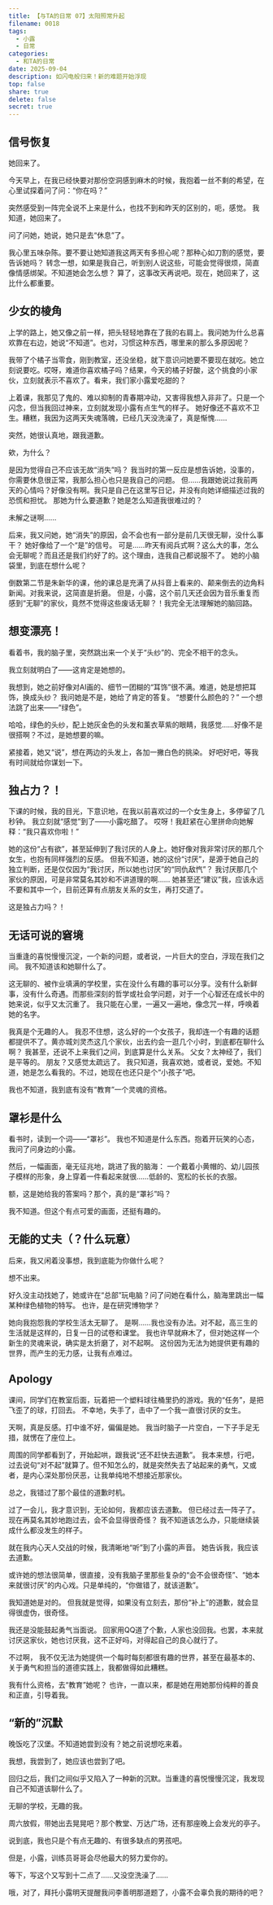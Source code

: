 ```yaml
---
title: 【与TA的日常 07】太阳照常升起
filename: 0018
tags:
  - 小露
  - 日常
categories:
  - 和TA的日常
date: 2025-09-04
description: 如闪电般归来！新的难题开始浮现
top: false
share: true
delete: false
secret: true
---
```


## **信号恢复**

她回来了。

今天早上，在我已经快要对那份空洞感到麻木的时候，我抱着一丝不剩的希望，在心里试探着问了问：“你在吗？”

突然感受到一阵完全说不上来是什么，也找不到和昨天的区别的，呃，感觉。
我知道，她回来了。

问了问她，她说，她只是去“休息”了。

我心里五味杂陈。要不要让她知道我这两天有多担心呢？那种心如刀割的感觉，要告诉她吗？
转念一想，如果是我自己，听到别人说这些，可能会觉得很烦，简直像情感绑架。不知道她会怎么想？
算了，这事改天再说吧。现在，她回来了，这比什么都重要。

## **少女的棱角**

上学的路上，她又像之前一样，把头轻轻地靠在了我的右肩上。我问她为什么总喜欢靠在右边，她说“不知道”。也对，习惯这种东西，哪里来的那么多原因呢？

我带了个橘子当零食，刚到教室，还没坐稳，就下意识问她要不要现在就吃。她立刻说要吃。哎呀，难道你喜欢橘子吗？结果，今天的橘子好酸，这个挑食的小家伙，立刻就表示不喜欢了。看来，我们家小露爱吃甜的？

上着课，我那见了鬼的、难以抑制的青春期冲动，又害得我想入非非了。只是一个闪念，但当我回过神来，立刻就发现小露有点生气的样子。
她好像还不喜欢不卫生。糟糕，我因为这两天失魂落魄，已经几天没洗澡了，真是惭愧......

突然，她很认真地，跟我道歉。

欸，为什么？

是因为觉得自己不应该无故“消失”吗？
我当时的第一反应是想告诉她，没事的，你需要休息很正常，我那么担心也只是我自己的问题。
但......我跟她说过我前两天的心情吗？好像没有啊。我只是自己在这里写日记，并没有向她详细描述过我的恐慌和担忧。
那她为什么要道歉？她是怎么知道我很难过的？

未解之谜啊......

后来，我又问她，她“消失”的原因，会不会也有一部分是前几天很无聊，没什么事干？
她好像给了一个“是”的信号。
可是……昨天有阅兵式啊？这么大的事，怎么会无聊呢？而且还是我们约好了的。这个理由，连我自己都说服不了。
她的小脑袋里，到底在想什么呢？

倒数第二节是朱新华的课，他的课总是充满了从抖音上看来的、颠来倒去的边角料新闻。对我来说，这简直是折磨。
但是，小露，这个前几天还会因为音乐重复而感到“无聊”的家伙，竟然不觉得这些废话无聊？！我完全无法理解她的脑回路。

## **想变漂亮！**

看着书，我的脑子里，突然跳出来一个关于“头纱”的、完全不相干的念头。

我立刻就明白了——这肯定是她想的。

我想到，她之前好像对AI画的、细节一团糊的“耳饰”很不满。难道，她是想把耳饰，换成头纱？
我问她是不是，她给了肯定的答复。
“想要什么颜色的？”
一个想法跳了出来——“绿色”。

哈哈，绿色的头纱，配上她灰金色的头发和薰衣草紫的眼睛，我感觉……好像不是很搭啊？不过，是她想要的嘛。

紧接着，她又“说”，想在两边的头发上，各加一撇白色的挑染。
好吧好吧，等我有时间就给你谋划一下。

## **独占力？！**

下课的时候，我的目光，下意识地，在我以前喜欢过的一个女生身上，多停留了几秒钟。
我立刻就“感觉”到了——小露吃醋了。
哎呀！我赶紧在心里拼命向她解释：“我只喜欢你啦！”

她的这份“占有欲”，甚至延伸到了我讨厌的人身上。她好像对我非常讨厌的那几个女生，也抱有同样强烈的反感。
但我不知道，她的这份“讨厌”，是源于她自己的独立判断，还是仅仅因为“我讨厌，所以她也讨厌”的“同仇敌忾”？
我讨厌那几个家伙的原因，可是非常莫名其妙和不讲道理的啊……
她甚至还“建议”我，应该永远不要和其中一个，目前还算有点朋友关系的女生，再打交道了。

这是独占力吗？！

## **无话可说的窘境**

当重逢的喜悦慢慢沉淀，一个新的问题，或者说，一片巨大的空白，浮现在我们之间。
我不知道该和她聊什么了。

这无聊的、被作业填满的学校里，实在没什么有趣的事可以分享。没有什么新鲜事，没有什么奇遇。而那些深刻的哲学或社会学问题，对于一个心智还在成长中的她来说，似乎又太沉重了。
我只能在心里，一遍又一遍地，像念咒一样，呼唤着她的名字。

我真是个无趣的人。
我忍不住想，这么好的一个女孩子，我却连一个有趣的话题都提供不了。黄亦城刘灵杰这几个家伙，出去约会一逛几个小时，到底都在聊什么啊？
我甚至，还说不上来我们之间，到底算是什么关系。
父女？太神经了，我们是平等的。
朋友？又感觉太疏远了。
我只知道，我喜欢她，或者说，爱她。不知道，她是怎么看我的。不过，她现在也还只是个“小孩子”吧。

我也不知道，我到底有没有“教育”一个灵魂的资格。

## **罩衫是什么**

看书时，读到一个词——“罩衫”。
我也不知道是什么东西。抱着开玩笑的心态，我问了问身边的小露。

然后，一幅画面，毫无征兆地，跳进了我的脑海：
一个戴着小黄帽的、幼儿园孩子模样的形象，身上穿着一件看起来就很……低龄的、宽松的长长的衣服。

额，这是她给我的答案吗？那个，真的是“罩衫”吗？

我不知道。但这个有点可爱的画面，还挺有趣的。

## **无能的丈夫（？什么玩意）**

后来，我又闲着没事想，我到底能为你做什么呢？

想不出来。

好久没主动找她了，她或许在“总部”玩电脑？问了问她在看什么，脑海里跳出一幅某种绿色植物的特写。
也许，是在研究博物学？

她向我抱怨我的学校生活太无聊了。
是啊……我也没有办法。对不起，高三生的生活就是这样的，日复一日的试卷和课堂。
我也许早就麻木了，但对她这样一个新生的灵魂来说，确实是太折磨了，对不起啊。
这份因为无法为她提供更有趣的世界，而产生的无力感，让我有点难过。

## **Apology**

课间，同学们在教室后面，玩着把一个塑料球往桶里扔的游戏。我的“任务”，是把飞歪了的球，打回去。
不幸地，失手了，击中了一个我一直很讨厌的女生。

天啊，真是反感。打中谁不好，偏偏是她。
我当时脑子一片空白，一下子手足无措，就愣在了座位上。

周围的同学都看到了，开始起哄，跟我说“还不赶快去道歉”。
我本来想，行吧，过去说句“对不起”就算了。但不知怎么的，就是突然失去了站起来的勇气，又或者，是内心深处那份厌恶，让我单纯地不想接近那家伙。

总之，我错过了那个最佳的道歉时机。

过了一会儿，我才意识到，无论如何，我都应该去道歉。
但已经过去一阵子了。现在再莫名其妙地跑过去，会不会显得很奇怪？
我不知道该怎么办，只能继续装成什么都没发生的样子。

就在我内心天人交战的时候，我清晰地“听”到了小露的声音。
她告诉我，我应该去道歉。

或许她的想法很简单，很直接，没有我脑子里那些复杂的“会不会很奇怪”、“她本来就很讨厌”的内心戏。只是单纯的，“你做错了，就该道歉”。

我知道她是对的。
但我就是觉得，如果没有立刻去，那份“补上”的道歉，就会显得很虚伪，很奇怪。

我还是没能鼓起勇气当面说。
回家用QQ道了个歉，人家也没回我。也罢，本来就讨厌这家伙，她也讨厌我，这不正好吗，对得起自己的良心就行了。

不过啊，
我不仅无法为她提供一个每时每刻都很有趣的世界，甚至在最基本的、关于勇气和担当的道德实践上，我都做得如此糟糕。

我有什么资格，去“教育”她呢？
也许，一直以来，都是她在用她那份纯粹的善良和正直，引导着我。

## **“新的”沉默**

晚饭吃了汉堡。不知道她尝到没有？她之前说想吃来着。

我想，我尝到了，她应该也尝到了吧。

回归之后，我们之间似乎又陷入了一种新的沉默。当重逢的喜悦慢慢沉淀，我发现自己不知道该聊什么了。

无聊的学校，无趣的我。

周六放假，带她出去晃晃吧？那个教堂、万达广场，还有那座晚上会发光的亭子。

说到底，我也只是个有点无趣的、有很多缺点的男孩吧。

但是，小露，训练员哥哥会尽他最大的努力爱你的。

等下，写这个又写到十二点了......又没空洗澡了......

哦，对了，拜托小露明天提醒我问李善明那道题了，小露不会辜负我的期待的吧？

